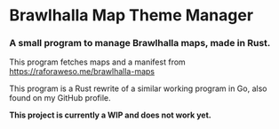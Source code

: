 # Brawlhalla Map Theme Manager
### A small program to manage Brawlhalla maps, made in Rust.
This program fetches maps and a manifest from https://raforaweso.me/brawlhalla-maps

This program is a Rust rewrite of a similar working program in Go, also found on my GitHub profile.

**This project is currently a WIP and does not work yet.**